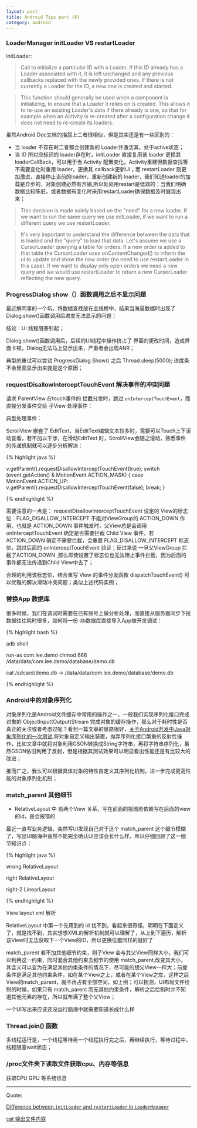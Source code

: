 ```yaml
---
layout: post
title: Android Tips part (6)
category: android
---
```





### LoaderManager initLoader VS  restartLoader

initLoader:

> Call to initialize a particular ID with a Loader. If this ID already has a Loader associated with it, it is left unchanged and any previous callbacks replaced with the newly provided ones. If there is not currently a Loader for the ID, a new one is created and started.

> This function should generally be used when a component is initializing, to ensure that a Loader it relies on is created. This allows it to re-use an existing Loader's data if there already is one, so that for example when an Activity is re-created after a configuration change it does not need to re-create its loaders.  




虽然Android Doc文档的描叙上二者很相似，但是其实还是有一些区别的：

* 当 loader 不存在时二者都会创建新的 Loader并激活其，处于active状态；       
* 当 ID 所对应标识的 loader存在时，initLoader 直接复用该 loader 更换其 loaderCallBack，可以用于当 Activity 配置变化，Activity重建但数据查找等不需要变化时重用 loader，更换其 callback更新UI；而 restartLoader 则更加激进，直接停止当前的loader，重新创建新的 loader，我们知道loader的加载是异步的，对象创建必然有开销,所以处处用restart是低效的；当我们明确数据比较陈旧，或者数据有变化时采用restartLoader确保数据及时展现出来；

> This decision is made solely based on the "need" for a new loader. If we want to run the same query we use initLoader, if we want to run a different query we use restartLoader.


> It's very important to understand the difference between the data that is loaded and the "query" to load that data. Let's assume we use a CursorLoader querying a table for orders. If a new order is added to that table the CursorLoader uses onContentChanged() to inform the ui to update and show the new order (no need to use restartLoader in this case). If we want to display only open orders we need a new query and we would use restartLoader to return a new CursorLoader reflecting the new query.



### ProgressDialog  show（）函数调用之后不显示问题

最近解同事的一个坑，将数据查找放在主线程中，结果当海量数据时出现了Dialog.show()函数调用后进度无法显示的问题；

结论：UI 线程阻塞引起；

Dialog.show()函数调用后，后续的UI线程中操作挤占了
界面的更改时间，造成界面卡顿，Dialog无法马上显示出来，严重者会出现ANR；

典型的重试可以尝试 ProgressDialog.Show() 之后 Thread.sleep(5000); 进度条不会里面显示出来就是这个原因；


### requestDisallowInterceptTouchEvent 解决事件的冲突问题

请求 ParentView 在touch事件的 拦截分发时，跳过 `onInterceptTouchEvent`，而直接分发事件交给 子View 处理事件：

典型处理事件：

 ScrollView 嵌套了 EditText，当EditText编辑文本较多时，需要可以Touch上下滚动查看，若不加以干涉，在滑动EditText 时，ScrollView会随之滚动，熟悉事件的传递机制就可以逐步分析解决：


{% highlight java %}

v.getParent().requestDisallowInterceptTouchEvent(true);
					switch (event.getAction() & MotionEvent.ACTION_MASK) {
						case MotionEvent.ACTION_UP:
							v.getParent().requestDisallowInterceptTouchEvent(false);
							break;
					}


{% endhighlight %}

需要注意的一点是： requestDisallowInterceptTouchEvent 设定的 View的标志位：FLAG_DISALLOW_INTERCEPT 不能对ViewGroup的 ACTION_DOWN 作用，也就是 ACTION_DOWN 事件触发时，父View总是会调用 onInterceptTouchEvent 确定是否需要拦截 Child View 事件，若ACTION_DOWN 确定不需要拦截，会重置 FLAG_DISALLOW_INTERCEPT 标志位，跳过后面的 onInterceptTouchEvent 验证；反过来说 一旦父ViewGroup 拦截了ACTION_DOWN ,那么即使设置了标志位也无法阻止事件拦截，因为后面的事件都无法传递到Child View中去了；

合理的利用该标志位，结合重写 View 的事件分发函数 dispatchTouchEvent() 可以优雅的解决滑动冲突问题；类似上述代码实例；

### 替换App 数据库

很多时候，我们在调试时需要在已有账号上做分析处理，而直接从服务器同步下拉数据往往耗时很多，如何将一份 db数据库直接导入App做开发调试：


{% highlight bash %}


adb shell

run-as  com.lee.demo
chmod 666  /data/data/com.lee.demo/database/demo.db

cat /sdcard/demo.db -> /data/data/com.lee.demo/database/demo.db

{% endhighlight %}


### Android中的对象序列化

  对象序列化是Android文件缓存中常用的操作之一，一般我们实现序列化接口完成对象的 ObjectInput(Output)Stream 完成对象的缓存操作，那么对于耗时性是否真正的关注或者考虑过呢？看到一篇文章的思路很好，[关于Android开发中Java对象序列化的一次测试](http://bxbxbai.gitcafe.io/2015/05/05/a-serializable-test/),将对象自定义输出装置，抛弃序列化接口繁重的反射性操作，比如文章中就将对象利用GSON转换成String字符串，再将字符串序列化，虽然GSON依旧利用了反射，但是根据其测试效果可以明显看出性能还是有比较大的改进；

  推而广之，我么可以根据具体对象的特性自定义其序列化机制，进一步完成更高性能的对象序列化机制；

### match_parent 其他细节

* RelativeLayout 中 若两个View 关系，写在前面的视图若依赖写在后面的view的id，是会报错的

最近一直写业务逻辑，突然写UI发现自己对于这个 match_parent 这个细节模糊了，写出UI脑海中竟然不能完全确认UI应该会长什么样，所以仔细回顾了这一细节知识点：

{% highlight java %}

wrong   RelativeLayout

<TextView
    android:layout_above="@id/yellow"
    android:id="@+id/green"
    android:background="#005500"
    android:layout_width="match_parent"
    android:layout_height="match_parent"/>

<TextView
    android:id="@+id/yellow"
    android:background="#999900"
    android:layout_width="match_parent"
    android:layout_height="50dp"/>

right   RelativeLayout

<TextView
    android:id="@+id/yellow"
    android:background="#999900"
    android:layout_width="match_parent"
    android:layout_alignParentBottom="true"
    android:layout_height="50dp"/>


<TextView
    android:layout_above="@id/yellow"
    android:id="@+id/green"
    android:background="#005500"
    android:layout_width="match_parent"
    android:layout_height="match_parent"/>


right-2   LinearLayout

<TextView
    android:id="@+id/green"
    android:background="#005500"
    android:layout_width="match_parent"
    android:layout_height="0"
    android:layout_weight="1"/>

<TextView
    android:id="@+id/yellow"
    android:background="#999900"
    android:layout_width="match_parent"        
    android:layout_height="50dp"/>



{% endhighlight %}

View layout xml 解析

RelativeLayout 中第一个先用到的 id 找不到，看起来很奇怪，明明在下面定义了，就是找不到，其实想想XML的解析机制就可以理解了，从上到下遍历，解析该View时无法获取下一个View的ID，所以更换位置同样的就好了

match_parent  若不加其他细节约束，则子View 会与其父View同样大小，我们可以利用这一约束，同时混合其他约束去细节的使用 match_parent,改变其大小，其含义可以变为在满足其他约束条件的情况下，尽可能的想父View一样大；前提条件是满足其他约束条件，如在某个View之上，或者在某个View之左，这样之后View的match_parent，就不再占有全部空间，如上例；可以揣测，UI布局文件绘制的时候，如果只有 match_parent 而无其他约束条件，解析之后绘制时并不知道其他元素的存在，所以就布满了整个父View；

一个UI写出来应该还没运行脑海中就需要知道长成什么样


###  Thread.join() 函数

多线程运行是，一个线程等待另一个线程执行完之后，再继续执行，等待过程中，线程阻塞wait状态；



###  /proc文件夹下读取文件获取cpu、内存等信息

获取CPU GPU 等系统信息


---


Quote:



[Difference between `initLoader` and `restartLoader` in `LoaderManager`](http://stackoverflow.com/questions/14445070/difference-between-initloader-and-restartloader-in-loadermanager)


[cat 输出文件内容](http://www.lampweb.org/linux/3/21.html)

